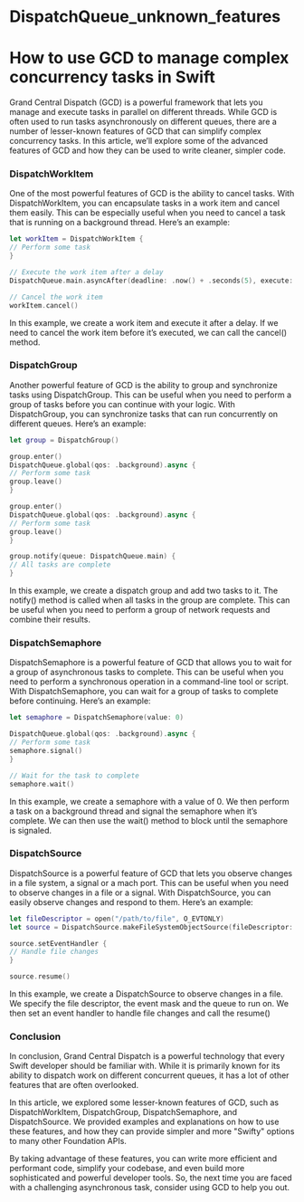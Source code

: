 # DispatchQueue_unknown_features

# How to use GCD to manage complex concurrency tasks in Swift

Grand Central Dispatch (GCD) is a powerful framework that lets you manage and execute tasks in parallel on different threads. While GCD is often used to run tasks asynchronously on different queues, there are a number of lesser-known features of GCD that can simplify complex concurrency tasks. In this article, we’ll explore some of the advanced features of GCD and how they can be used to write cleaner, simpler code.

### **DispatchWorkItem**

One of the most powerful features of GCD is the ability to cancel tasks. With DispatchWorkItem, you can encapsulate tasks in a work item and cancel them easily. This can be especially useful when you need to cancel a task that is running on a background thread. Here’s an example:

```swift
let workItem = DispatchWorkItem {
// Perform some task
}

// Execute the work item after a delay
DispatchQueue.main.asyncAfter(deadline: .now() + .seconds(5), execute: workItem)

// Cancel the work item
workItem.cancel()
```

In this example, we create a work item and execute it after a delay. If we need to cancel the work item before it’s executed, we can call the cancel() method.

### DispatchGroup

Another powerful feature of GCD is the ability to group and synchronize tasks using DispatchGroup. This can be useful when you need to perform a group of tasks before you can continue with your logic. With DispatchGroup, you can synchronize tasks that can run concurrently on different queues. Here’s an example:

```swift
let group = DispatchGroup()

group.enter()
DispatchQueue.global(qos: .background).async {
// Perform some task
group.leave()
}

group.enter()
DispatchQueue.global(qos: .background).async {
// Perform some task
group.leave()
}

group.notify(queue: DispatchQueue.main) {
// All tasks are complete
}
```

In this example, we create a dispatch group and add two tasks to it. The notify() method is called when all tasks in the group are complete. This can be useful when you need to perform a group of network requests and combine their results.

### DispatchSemaphore

DispatchSemaphore is a powerful feature of GCD that allows you to wait for a group of asynchronous tasks to complete. This can be useful when you need to perform a synchronous operation in a command-line tool or script. With DispatchSemaphore, you can wait for a group of tasks to complete before continuing. Here’s an example:

```swift
let semaphore = DispatchSemaphore(value: 0)

DispatchQueue.global(qos: .background).async {
// Perform some task
semaphore.signal()
}

// Wait for the task to complete
semaphore.wait()
```

In this example, we create a semaphore with a value of 0. We then perform a task on a background thread and signal the semaphore when it’s complete. We can then use the wait() method to block until the semaphore is signaled.

### DispatchSource

DispatchSource is a powerful feature of GCD that lets you observe changes in a file system, a signal or a mach port. This can be useful when you need to observe changes in a file or a signal. With DispatchSource, you can easily observe changes and respond to them. Here’s an example:

```swift
let fileDescriptor = open("/path/to/file", O_EVTONLY)
let source = DispatchSource.makeFileSystemObjectSource(fileDescriptor: fileDescriptor, eventMask: .write, queue: DispatchQueue.main)

source.setEventHandler {
// Handle file changes
}

source.resume()
```

In this example, we create a DispatchSource to observe changes in a file. We specify the file descriptor, the event mask and the queue to run on. We then set an event handler to handle file changes and call the resume()

### Conclusion

In conclusion, Grand Central Dispatch is a powerful technology that every Swift developer should be familiar with. While it is primarily known for its ability to dispatch work on different concurrent queues, it has a lot of other features that are often overlooked.

In this article, we explored some lesser-known features of GCD, such as DispatchWorkItem, DispatchGroup, DispatchSemaphore, and DispatchSource. We provided examples and explanations on how to use these features, and how they can provide simpler and more "Swifty" options to many other Foundation APIs.

By taking advantage of these features, you can write more efficient and performant code, simplify your codebase, and even build more sophisticated and powerful developer tools. So, the next time you are faced with a challenging asynchronous task, consider using GCD to help you out.
